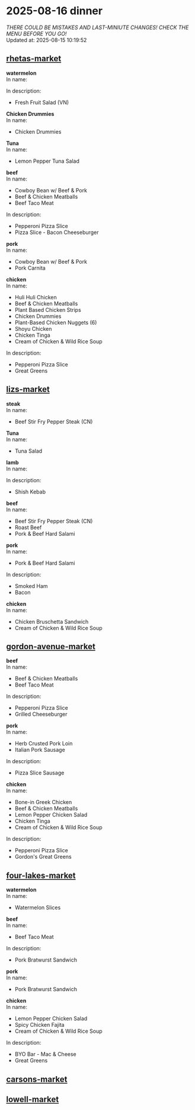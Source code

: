# 2025-08-16 dinner  
*THERE COULD BE MISTAKES AND LAST-MINIUTE CHANGES! CHECK THE MENU BEFORE YOU GO!*  
Updated at: 2025-08-15 10:19:52  
## [rhetas-market](https://wisc-housingdining.nutrislice.com/menu/rhetas-market/dinner/2025-08-16)  
**watermelon**  
In name:   
  
In description:   
 - Fresh Fruit Salad (VN)  
  
**Chicken Drummies**  
In name:   
 - Chicken Drummies  
  
**Tuna**  
In name:   
 - Lemon Pepper Tuna Salad  
  
**beef**  
In name:   
 - Cowboy Bean w/ Beef & Pork  
 - Beef & Chicken Meatballs  
 - Beef Taco Meat  
  
In description:   
 - Pepperoni Pizza Slice  
 - Pizza Slice - Bacon Cheeseburger  
  
**pork**  
In name:   
 - Cowboy Bean w/ Beef & Pork  
 - Pork Carnita  
  
**chicken**  
In name:   
 - Huli Huli Chicken  
 - Beef & Chicken Meatballs  
 - Plant Based Chicken Strips  
 - Chicken Drummies  
 - Plant-Based Chicken Nuggets (6)  
 - Shoyu Chicken  
 - Chicken Tinga  
 - Cream of Chicken & Wild Rice Soup  
  
In description:   
 - Pepperoni Pizza Slice  
 - Great Greens  
  
## [lizs-market](https://wisc-housingdining.nutrislice.com/menu/lizs-market/dinner/2025-08-16)  
**steak**  
In name:   
 - Beef Stir Fry Pepper Steak (CN)  
  
**Tuna**  
In name:   
 - Tuna Salad  
  
**lamb**  
In name:   
  
In description:   
 - Shish Kebab  
  
**beef**  
In name:   
 - Beef Stir Fry Pepper Steak (CN)  
 - Roast Beef  
 - Pork & Beef Hard Salami  
  
**pork**  
In name:   
 - Pork & Beef Hard Salami  
  
In description:   
 - Smoked Ham  
 - Bacon  
  
**chicken**  
In name:   
 - Chicken Bruschetta Sandwich  
 - Cream of Chicken & Wild Rice Soup  
  
## [gordon-avenue-market](https://wisc-housingdining.nutrislice.com/menu/gordon-avenue-market/dinner/2025-08-16)  
**beef**  
In name:   
 - Beef & Chicken Meatballs  
 - Beef Taco Meat  
  
In description:   
 - Pepperoni Pizza Slice  
 - Grilled Cheeseburger  
  
**pork**  
In name:   
 - Herb Crusted Pork Loin  
 - Italian Pork Sausage  
  
In description:   
 - Pizza Slice Sausage  
  
**chicken**  
In name:   
 - Bone-in Greek Chicken  
 - Beef & Chicken Meatballs  
 - Lemon Pepper Chicken Salad  
 - Chicken Tinga  
 - Cream of Chicken & Wild Rice Soup  
  
In description:   
 - Pepperoni Pizza Slice  
 - Gordon's Great Greens  
  
## [four-lakes-market](https://wisc-housingdining.nutrislice.com/menu/four-lakes-market/dinner/2025-08-16)  
**watermelon**  
In name:   
 - Watermelon Slices  
  
**beef**  
In name:   
 - Beef Taco Meat  
  
In description:   
 - Pork Bratwurst Sandwich  
  
**pork**  
In name:   
 - Pork Bratwurst Sandwich  
  
**chicken**  
In name:   
 - Lemon Pepper Chicken Salad  
 - Spicy Chicken Fajita  
 - Cream of Chicken & Wild Rice Soup  
  
In description:   
 - BYO Bar - Mac & Cheese  
 - Great Greens  
  
## [carsons-market](https://wisc-housingdining.nutrislice.com/menu/carsons-market/dinner/2025-08-16)  
## [lowell-market](https://wisc-housingdining.nutrislice.com/menu/lowell-market/dinner/2025-08-16)  
  
